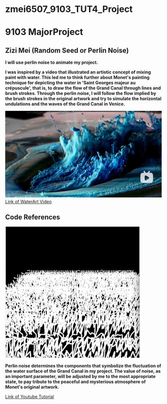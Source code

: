 # zmei6507_9103_TUT4_Project
# 9103 MajorProject

## Zizi Mei (Random Seed or Perlin Noise)
**I will use perlin noise to animate my project.**

**I was inspired by a video that illustrated an artistic concept of mixing paint with water. This led me to think further about Monet's painting technique for depicting the water in 'Saint Georges majeur au crépuscule', that is, to draw the flow of the Grand Canal through lines and brush strokes. Through the perlin noise, I will follow the flow implied by the brush strokes in the original artwork and try to simulate the horizontal undulations and the waves of the Grand Canal in Venice.**

![An image of WaterArt](readmeImages/WaterArt.png)
[Link of WaterArt Video](https://www.bilibili.com/video/BV1nW411v7v7/?spm_id_from=333.337.search-card.all.click&vd_source=fc9c0f64a454bdacf3b6840edc7786c3)

## Code References
![An image of PerlinNoise](readmeImages/PerlinNoise.png)

**Perlin noise determines the components that symbolize the fluctuation of the water surface of the Grand Canal in my project. The value of noise, as an important parameter, will be adjusted by me to the most appropriate state, to pay tribute to the peaceful and mysterious atmosphere of Monet's original artwork.**

[Link of Youtube Tutorial](https://www.youtube.com/watch?v=_Tyhfpxwips)


